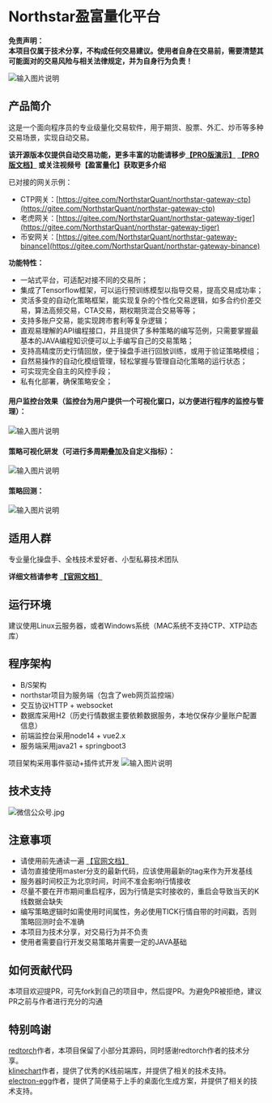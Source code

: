 # Northstar盈富量化平台

**免责声明：**  
**本项目仅属于技术分享，不构成任何交易建议。使用者自身在交易前，需要清楚其可能面对的交易风险与相关法律规定，并为自身行为负责！**

![输入图片说明](https://foruda.gitee.com/images/1681303466386742642/f1c0a30e_1676852.jpeg "GVP.jpg")

## 产品简介
这是一个面向程序员的专业级量化交易软件，用于期货、股票、外汇、炒币等多种交易场景，实现自动交易。

**该开源版本仅提供自动交易功能，更多丰富的功能请移步[【PRO版演示】](https://northstar.quantit.tech:8443/#/)  [【PRO版文档】](https://pro.quantit.tech/guide/introduction.html) 或关注视频号【盈富量化】获取更多介绍**

已对接的网关示例：
- CTP网关：[https://gitee.com/NorthstarQuant/northstar-gateway-ctp](https://gitee.com/NorthstarQuant/northstar-gateway-ctp)
- 老虎网关：[https://gitee.com/NorthstarQuant/northstar-gateway-tiger](https://gitee.com/NorthstarQuant/northstar-gateway-tiger)
- 币安网关：[https://gitee.com/NorthstarQuant/northstar-gateway-binance](https://gitee.com/NorthstarQuant/northstar-gateway-binance)

**功能特性：**
- 一站式平台，可适配对接不同的交易所；
- 集成了Tensorflow框架，可以运行预训练模型以指导交易，提高交易成功率；  
- 灵活多变的自动化策略框架，能实现复杂的个性化交易逻辑，如多合约价差交易，算法高频交易，CTA交易，期权期货混合交易等等；
- 支持多账户交易，能实现跨市套利等复杂逻辑；
- 直观易理解的API编程接口，并且提供了多种策略的编写范例，只需要掌握最基本的JAVA编程知识便可以上手编写自己的交易策略；
- 支持高精度历史行情回放，便于操盘手进行回放训练，或用于验证策略模组；
- 自然易操作的自动化模组管理，轻松掌握与管理自动化策略的运行状态；
- 可实现完全自主的风控手段；
- 私有化部署，确保策略安全；

#### 用户监控台效果（监控台为用户提供一个可视化窗口，以方便进行程序的监控与管理）：
![输入图片说明](https://www.quantit.tech/assets/screenshot/preview-feature.gif "屏幕截图.png")
#### 策略可视化研发（可进行多周期叠加及自定义指标）：
![输入图片说明](https://www.quantit.tech/assets/screenshot/preview-strategy-study.gif "屏幕截图.png")
#### 策略回测：
![输入图片说明](https://www.quantit.tech/assets/screenshot/preview-playback.gif "屏幕截图.png")

## 适用人群
专业量化操盘手、全栈技术爱好者、小型私募技术团队

**详细文档请参考 [【官网文档】](https://www.quantit.tech/)**

## 运行环境
建议使用Linux云服务器，或者Windows系统（MAC系统不支持CTP、XTP动态库）

## 程序架构
- B/S架构
- northstar项目为服务端（包含了web网页监控端）
- 交互协议HTTP + websocket
- 数据库采用H2（历史行情数据主要依赖数据服务，本地仅保存少量账户配置信息）
- 前端监控台采用node14 + vue2.x
- 服务端采用java21 + springboot3

项目架构采用事件驱动+插件式开发
![输入图片说明](https://foruda.gitee.com/images/1684034911905355451/683de173_1676852.png "总体架构图")

## 技术支持
![](https://foruda.gitee.com/images/1674909142629211020/033daa70_1676852.jpeg "微信公众号.jpg")

## 注意事项
- 请使用前先通读一遍 [【官网文档】](https://www.quantit.tech/)  
- 请勿直接使用master分支的最新代码，应该使用最新的tag来作为开发基线
- 服务器时间校正为北京时间，时间不准会影响行情接收
- 尽量不要在开市期间重启程序，因为行情是实时接收的，重启会导致当天的K线数据会缺失
- 编写策略逻辑时如需使用时间属性，务必使用TICK行情自带的时间戳，否则策略回测时会不准确
- 本项目为技术分享，对交易行为并不负责
- 使用者需要自行开发交易策略并需要一定的JAVA基础

## 如何贡献代码
本项目欢迎提PR，可先fork到自己的项目中，然后提PR。为避免PR被拒绝，建议PR之前与作者进行充分的沟通

## 特别鸣谢
[redtorch](https://github.com/sun0x00/redtorch)作者，本项目保留了小部分其源码，同时感谢redtorch作者的技术分享。  
[klinechart](https://klinecharts.com/zh-CN)作者，提供了优秀的K线前端库，并提供了相关的技术支持。  
[electron-egg](https://www.yuque.com/u34495/mivcfg)作者，提供了简便易于上手的桌面化生成方案，并提供了相关的技术支持。  
